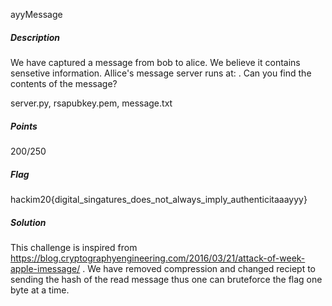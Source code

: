 ayyMessage

##### Description

We have captured a message from bob to alice. We believe it contains sensetive information. Allice's message server runs at: . Can you find the contents of the message?

server.py, rsapubkey.pem, message.txt

##### Points

200/250

##### Flag

hackim20{digital_singatures_does_not_always_imply_authenticitaaayyy}

##### Solution

This challenge is inspired from https://blog.cryptographyengineering.com/2016/03/21/attack-of-week-apple-imessage/ . We have removed compression and changed reciept to sending the hash of the read message thus one can bruteforce the flag one byte at a time.